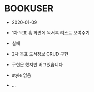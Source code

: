 # BOOKUSER
* 2020-01-09

* 1차 목표 홈 화면에 독서록 리스트 보여주기
* 실패

* 2차 목표 도서정보 CRUD 구현

* 구현은 했지만 버그있습니다

* style 없음

* ...